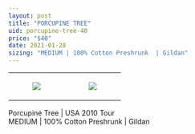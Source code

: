 ```yaml
---
layout: post
title: "PORCUPINE TREE"
uid: porcupine-tree-40
price: "$40"
date: 2021-01-28
sizing: "MEDIUM | 100% Cotton Preshrunk  | Gildan"
---
```




<table style="width:100%;"><tr><td style="vertical-align:top;">
      <figure class="tmblr-full" data-orig-height="2048" data-orig-width="1365" data-orig-src="https://concertshirts.netlify.app/shirts/0455/0455-01.jpg"><img src="https://64.media.tumblr.com/9f731587d24efeec9d73ba69b3b862fd/0c7f9a93ec89f7a0-31/s540x810/8cbe5e877f9ebcbf2f9c2c340a8422926e6f1602.jpg" data-orig-height="2048" data-orig-width="1365" data-orig-src="https://concertshirts.netlify.app/shirts/0455/0455-01.jpg"/></figure></td>
    <td style="vertical-align:top;">
      <figure class="tmblr-full" data-orig-height="2048" data-orig-width="1365" data-orig-src="https://concertshirts.netlify.app/shirts/0455/0455-02.jpg"><img src="https://64.media.tumblr.com/a7caf6fcec27c2b63b4344701fe9259c/0c7f9a93ec89f7a0-86/s540x810/c1adc6a3cae052c63ca116a5e3d1406d41ea845a.jpg" data-orig-height="2048" data-orig-width="1365" data-orig-src="https://concertshirts.netlify.app/shirts/0455/0455-02.jpg"/></figure></td>
  </tr></table><p>
  Porcupine Tree | USA 2010 Tour<br/>MEDIUM | 100% Cotton Preshrunk | Gildan
</p>
